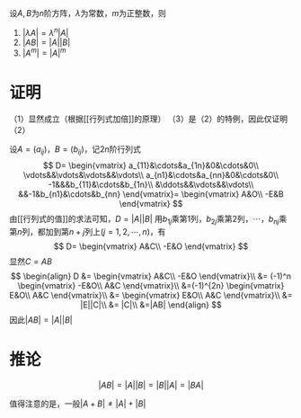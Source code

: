 设$A,B$为$n$阶方阵，$\lambda$为常数，$m$为正整数，则
1. $|\lambda A|=\lambda^n|A|$
2. $|AB|=|A||B|$
3. $|A^m|=|A|^m$

# 证明
（1）显然成立（根据[[行列式加倍]]的原理）
（3）是（2）的特例，因此仅证明（2）

设$A=(a_{ij})$，$B=(b_{ij})$，记$2n$阶行列式
$$
D=
\begin{vmatrix}
a_{11}&\cdots&a_{1n}&0&\cdots&0\\
\vdots&&\vdots&\vdots&&\vdots\\
a_{n1}&\cdots&a_{nn}&0&\cdots&0\\
-1&&&b_{11}&\cdots&b_{1n}\\
&\ddots&&\vdots&&\vdots\\
&&-1&b_{n1}&\cdots&b_{nn}
\end{vmatrix}=
\begin{vmatrix}
A&O\\
-E&B
\end{vmatrix}
$$
由[[行列式的值]]的求法可知，$D=|A||B|$
用$b_{1j}$乘第$1$列，$b_{2j}$乘第$2$列，$\cdots$，$b_{nj}$乘第$n$列，都加到第$n+j$列上$(j=1,2,\cdots,n)$，有
$$
D=
\begin{vmatrix}
A&C\\
-E&O
\end{vmatrix}
$$
显然$C=AB$
$$
\begin{align}
D
&=
\begin{vmatrix}
A&C\\
-E&O
\end{vmatrix}\\
&=
(-1)^n
\begin{vmatrix}
-E&O\\
A&C
\end{vmatrix}\\
&=(-1)^{2n}
\begin{vmatrix}
E&O\\
A&C
\end{vmatrix}\\
&=
\begin{vmatrix}
E&O\\
A&C
\end{vmatrix}\\
&=
|E||C|\\
&=
|C|\\
&=|AB|
\end{align}
$$
因此$|AB|=|A||B|$

# 推论
$$
|AB|=|A||B|=|B||A|=|BA|
$$

值得注意的是，一般$|A+B|\ne|A|+|B|$